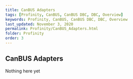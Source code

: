 ```yaml
---
title: CanBUS Adapters
tags: [Profinity, CanBUS, CanBUS DBC, DBC, Overview]
keywords: Profinity, CanBUS, CanBUS DBC, DBC, Overview
last_updated: November 3, 2020
permalink: Profinity/CanBUS_Adapters.html
folder: Profinity
order: 3
---
```


## CanBUS Adapters

Nothing here yet
